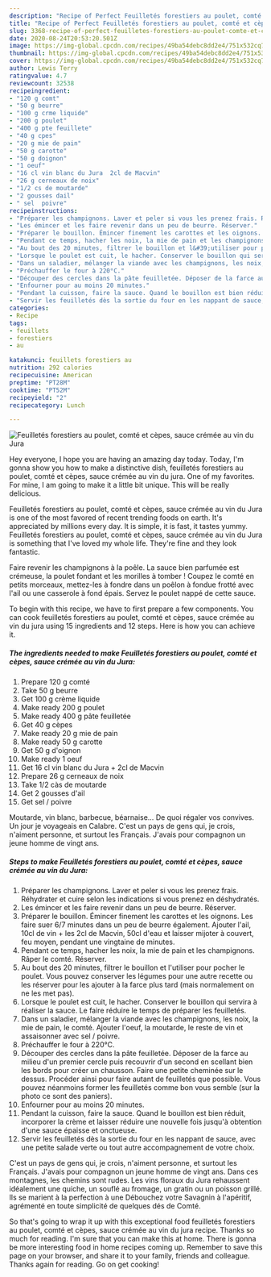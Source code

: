 ```yaml
---
description: "Recipe of Perfect Feuilletés forestiers au poulet, comté et cèpes, sauce crémée au vin du Jura"
title: "Recipe of Perfect Feuilletés forestiers au poulet, comté et cèpes, sauce crémée au vin du Jura"
slug: 3368-recipe-of-perfect-feuilletes-forestiers-au-poulet-comte-et-cepes-sauce-cremee-au-vin-du-jura
date: 2020-08-24T20:53:20.501Z
image: https://img-global.cpcdn.com/recipes/49ba54debc8dd2e4/751x532cq70/feuilletes-forestiers-au-poulet-comte-et-cepes-sauce-cremee-au-vin-du-jura-photo-principale-de-la-recette.jpg
thumbnail: https://img-global.cpcdn.com/recipes/49ba54debc8dd2e4/751x532cq70/feuilletes-forestiers-au-poulet-comte-et-cepes-sauce-cremee-au-vin-du-jura-photo-principale-de-la-recette.jpg
cover: https://img-global.cpcdn.com/recipes/49ba54debc8dd2e4/751x532cq70/feuilletes-forestiers-au-poulet-comte-et-cepes-sauce-cremee-au-vin-du-jura-photo-principale-de-la-recette.jpg
author: Lewis Terry
ratingvalue: 4.7
reviewcount: 32538
recipeingredient:
- "120 g comt"
- "50 g beurre"
- "100 g crme liquide"
- "200 g poulet"
- "400 g pte feuillete"
- "40 g cpes"
- "20 g mie de pain"
- "50 g carotte"
- "50 g doignon"
- "1 oeuf"
- "16 cl vin blanc du Jura  2cl de Macvin"
- "26 g cerneaux de noix"
- "1/2 cs de moutarde"
- "2 gousses dail"
- " sel  poivre"
recipeinstructions:
- "Préparer les champignons. Laver et peler si vous les prenez frais. Réhydrater et cuire selon les indications si vous prenez en déshydratés."
- "Les émincer et les faire revenir dans un peu de beurre. Réserver."
- "Préparer le bouillon. Émincer finement les carottes et les oignons. Les faire suer 6/7 minutes dans un peu de beurre également. Ajouter l&#39;ail, 10cl de vin + les 2cl de Macvin, 50cl d&#39;eau et laisser mijoter à couvert, feu moyen, pendant une vingtaine de minutes."
- "Pendant ce temps, hacher les noix, la mie de pain et les champignons. Râper le comté. Réserver."
- "Au bout des 20 minutes, filtrer le bouillon et l&#39;utiliser pour pocher le poulet. Vous pouvez conserver les légumes pour une autre recette ou les réserver pour les ajouter à la farce plus tard (mais normalement on ne les met pas)."
- "Lorsque le poulet est cuit, le hacher. Conserver le bouillon qui servira à réaliser la sauce. Le faire réduire le temps de préparer les feuilletés."
- "Dans un saladier, mélanger la viande avec les champignons, les noix, la mie de pain, le comté. Ajouter l&#39;oeuf, la moutarde, le reste de vin et assaisonner avec sel / poivre."
- "Préchauffer le four à 220°C."
- "Découper des cercles dans la pâte feuilletée. Déposer de la farce au milieu d&#39;un premier cercle puis recouvrir d&#39;un second en scellant bien les bords pour créer un chausson. Faire une petite cheminée sur le dessus. Procéder ainsi pour faire autant de feuilletés que possible. Vous pouvez néanmoins former les feuilletés comme bon vous semble (sur la photo ce sont des paniers)."
- "Enfourner pour au moins 20 minutes."
- "Pendant la cuisson, faire la sauce. Quand le bouillon est bien réduit, incorporer la crème et laisser réduire une nouvelle fois jusqu&#39;à obtention d&#39;une sauce épaisse et onctueuse."
- "Servir les feuilletés dès la sortie du four en les nappant de sauce, avec une petite salade verte ou tout autre accompagnement de votre choix."
categories:
- Recipe
tags:
- feuillets
- forestiers
- au

katakunci: feuillets forestiers au 
nutrition: 292 calories
recipecuisine: American
preptime: "PT28M"
cooktime: "PT52M"
recipeyield: "2"
recipecategory: Lunch

---
```



![Feuilletés forestiers au poulet, comté et cèpes, sauce crémée au vin du Jura](https://img-global.cpcdn.com/recipes/49ba54debc8dd2e4/751x532cq70/feuilletes-forestiers-au-poulet-comte-et-cepes-sauce-cremee-au-vin-du-jura-photo-principale-de-la-recette.jpg)

Hey everyone, I hope you are having an amazing day today. Today, I'm gonna show you how to make a distinctive dish, feuilletés forestiers au poulet, comté et cèpes, sauce crémée au vin du jura. One of my favorites. For mine, I am going to make it a little bit unique. This will be really delicious.

Feuilletés forestiers au poulet, comté et cèpes, sauce crémée au vin du Jura is one of the most favored of recent trending foods on earth. It's appreciated by millions every day. It is simple, it is fast, it tastes yummy. Feuilletés forestiers au poulet, comté et cèpes, sauce crémée au vin du Jura is something that I've loved my whole life. They're fine and they look fantastic.

Faire revenir les champignons à la poêle. La sauce bien parfumée est crémeuse, la poulet fondant et les morilles à tomber ! Coupez le comté en petits morceaux, mettez-les à fondre dans un poêlon à fondue frotté avec l&#39;ail ou une casserole à fond épais. Servez le poulet nappé de cette sauce.


To begin with this recipe, we have to first prepare a few components. You can cook feuilletés forestiers au poulet, comté et cèpes, sauce crémée au vin du jura using 15 ingredients and 12 steps. Here is how you can achieve it.

<!--inarticleads1-->

##### The ingredients needed to make Feuilletés forestiers au poulet, comté et cèpes, sauce crémée au vin du Jura:

1. Prepare 120 g comté
1. Take 50 g beurre
1. Get 100 g crème liquide
1. Make ready 200 g poulet
1. Make ready 400 g pâte feuilletée
1. Get 40 g cèpes
1. Make ready 20 g mie de pain
1. Make ready 50 g carotte
1. Get 50 g d&#39;oignon
1. Make ready 1 oeuf
1. Get 16 cl vin blanc du Jura + 2cl de Macvin
1. Prepare 26 g cerneaux de noix
1. Take 1/2 càs de moutarde
1. Get 2 gousses d&#39;ail
1. Get  sel / poivre


Moutarde, vin blanc, barbecue, béarnaise… De quoi régaler vos convives. Un jour je voyageais en Calabre. C&#39;est un pays de gens qui, je crois, n&#39;aiment personne, et surtout les Français. J&#39;avais pour compagnon un jeune homme de vingt ans. 

<!--inarticleads2-->

##### Steps to make Feuilletés forestiers au poulet, comté et cèpes, sauce crémée au vin du Jura:

1. Préparer les champignons. Laver et peler si vous les prenez frais. Réhydrater et cuire selon les indications si vous prenez en déshydratés.
1. Les émincer et les faire revenir dans un peu de beurre. Réserver.
1. Préparer le bouillon. Émincer finement les carottes et les oignons. Les faire suer 6/7 minutes dans un peu de beurre également. Ajouter l&#39;ail, 10cl de vin + les 2cl de Macvin, 50cl d&#39;eau et laisser mijoter à couvert, feu moyen, pendant une vingtaine de minutes.
1. Pendant ce temps, hacher les noix, la mie de pain et les champignons. Râper le comté. Réserver.
1. Au bout des 20 minutes, filtrer le bouillon et l&#39;utiliser pour pocher le poulet. Vous pouvez conserver les légumes pour une autre recette ou les réserver pour les ajouter à la farce plus tard (mais normalement on ne les met pas).
1. Lorsque le poulet est cuit, le hacher. Conserver le bouillon qui servira à réaliser la sauce. Le faire réduire le temps de préparer les feuilletés.
1. Dans un saladier, mélanger la viande avec les champignons, les noix, la mie de pain, le comté. Ajouter l&#39;oeuf, la moutarde, le reste de vin et assaisonner avec sel / poivre.
1. Préchauffer le four à 220°C.
1. Découper des cercles dans la pâte feuilletée. Déposer de la farce au milieu d&#39;un premier cercle puis recouvrir d&#39;un second en scellant bien les bords pour créer un chausson. Faire une petite cheminée sur le dessus. Procéder ainsi pour faire autant de feuilletés que possible. Vous pouvez néanmoins former les feuilletés comme bon vous semble (sur la photo ce sont des paniers).
1. Enfourner pour au moins 20 minutes.
1. Pendant la cuisson, faire la sauce. Quand le bouillon est bien réduit, incorporer la crème et laisser réduire une nouvelle fois jusqu&#39;à obtention d&#39;une sauce épaisse et onctueuse.
1. Servir les feuilletés dès la sortie du four en les nappant de sauce, avec une petite salade verte ou tout autre accompagnement de votre choix.


C&#39;est un pays de gens qui, je crois, n&#39;aiment personne, et surtout les Français. J&#39;avais pour compagnon un jeune homme de vingt ans. Dans ces montagnes, les chemins sont rudes. Les vins floraux du Jura rehaussent idéalement une quiche, un souflé au fromage, un gratin ou un poisson grillé. Ils se marient à la perfection à une Débouchez votre Savagnin à l&#39;apéritif, agrémenté en toute simplicité de quelques dés de Comté. 

So that's going to wrap it up with this exceptional food feuilletés forestiers au poulet, comté et cèpes, sauce crémée au vin du jura recipe. Thanks so much for reading. I'm sure that you can make this at home. There is gonna be more interesting food in home recipes coming up. Remember to save this page on your browser, and share it to your family, friends and colleague. Thanks again for reading. Go on get cooking!
